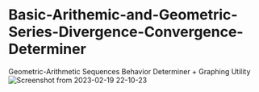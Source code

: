 # Basic-Arithemic-and-Geometric-Series-Divergence-Convergence-Determiner
Geometric-Arithmetic  Sequences  Behavior Determiner + Graphing Utility
![Screenshot from 2023-02-19 22-10-23](https://user-images.githubusercontent.com/102273751/220014533-70ef5225-31d7-46ea-a72f-99d218f84e22.png)
